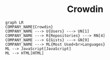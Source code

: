 <h1 align="center">Crowdin</h1>

```mermaid
graph LR
COMPANY_NAME{Crowdin}
COMPANY_NAME ---> U{Users} ---> UN[1]
COMPANY_NAME ---> R{Repositories} ---> RN[4]
COMPANY_NAME ---> G{Gists} ---> GN[9]
COMPANY_NAME ---> ML{Most Used<br>Languages}
ML --> JavaScript[JavaScript]
ML --> HTML[HTML]
```

